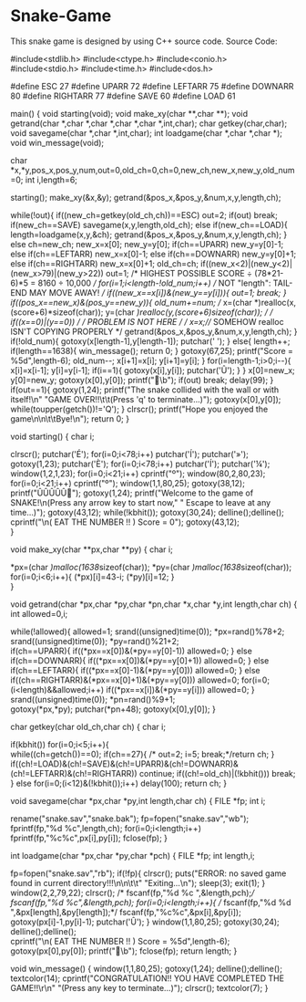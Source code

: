 # Snake-Game
This snake game is designed by using C++ source code. 
Source Code:

#include<stdlib.h> 
#include<ctype.h> 
#include<conio.h> 
#include<stdio.h> 
#include<time.h> 
#include<dos.h> 


#define ESC 27 
#define UPARR 72 
#define LEFTARR 75 
#define DOWNARR 80 
#define RIGHTARR 77 
#define SAVE 60 
#define LOAD 61 


main() 
{ 
void starting(void); 
void make_xy(char **,char **); 
void getrand(char *,char *,char *,char *,char *,int,char); 
char getkey(char,char); 
void savegame(char *,char *,int,char); 
int loadgame(char *,char *,char *); 
void win_message(void); 


char *x,*y,pos_x,pos_y,num,out=0,old_ch=0,ch=0,new_ch,new_x,new_y,old_num=0; 
int i,length=6; 


starting(); 
make_xy(&x,&y); 
getrand(&pos_x,&pos_y,&num,x,y,length,ch); 


while(!out){ 
if((new_ch=getkey(old_ch,ch))==ESC) 
out=2; 
if(out) 
break; 
if(new_ch==SAVE) 
savegame(x,y,length,old_ch); 
else if(new_ch==LOAD){ 
length=loadgame(x,y,&ch); 
getrand(&pos_x,&pos_y,&num,x,y,length,ch); 
} 
else 
ch=new_ch; 
new_x=x[0]; 
new_y=y[0]; 
if(ch==UPARR) 
new_y=y[0]-1; 
else if(ch==LEFTARR) 
new_x=x[0]-1; 
else if(ch==DOWNARR) 
new_y=y[0]+1; 
else if(ch==RIGHTARR) 
new_x=x[0]+1; 
old_ch=ch; 
if((new_x<2)|(new_y<2)|(new_x>79)|(new_y>22)) 
out=1; /* HIGHEST POSSIBLE SCORE ÷ (78*21-6)*5 = 8160 ÷ 10,000 */ 
for(i=1;i<length-!old_num;i++) /* NOT "length": TAIL-END MAY MOVE AWAY! */ 
if((new_x==x[i])&(new_y==y[i])){ 
out=1; 
break; 
} 
if((pos_x==new_x)&(pos_y==new_y)){ 
old_num+=num; 
/* x=(char *)realloc(x,(score+6)*sizeof(char)); 
y=(char *)realloc(y,(score+6)*sizeof(char)); */ 
/* if((x==0)|(y==0)) */ /* PROBLEM IS NOT HERE */ 
/* x=x;*//* SOMEHOW realloc ISN'T COPYING PROPERLY */ 
getrand(&pos_x,&pos_y,&num,x,y,length,ch); 
} 
if(!old_num){ 
gotoxy(x[length-1],y[length-1]); 
putchar(' '); 
} 
else{ 
length++; 
if(length==1638){ 
win_message(); 
return 0; 
} 
gotoxy(67,25); 
printf("Score = %5d",length-6); 
old_num--; 
x[i+1]=x[i]; 
y[i+1]=y[i]; 
} 
for(i=length-1;i>0;i--){ 
x[i]=x[i-1]; 
y[i]=y[i-1]; 
if(i==1){ 
gotoxy(x[i],y[i]); 
putchar('Û'); 
} 
} 
x[0]=new_x; 
y[0]=new_y; 
gotoxy(x[0],y[0]); 
printf("\b");
if(out) 
break; 
delay(99); 
} 
if(out==1){ 
gotoxy(1,24); 
printf("The snake collided with the wall or with itself!\n" 
"GAME OVER!!\t\t(Press 'q' to terminate...)"); 
gotoxy(x[0],y[0]); 
while(toupper(getch())!='Q'); 
} 
clrscr(); 
printf("Hope you enjoyed the game\n\n\t\tBye!\n"); 
return 0; 
} 

void starting() 
{ 
char i; 


clrscr(); 
putchar('É'); 
for(i=0;i<78;i++) 
putchar('Í'); 
putchar('»'); 
gotoxy(1,23); 
putchar('È'); 
for(i=0;i<78;i++) 
putchar('Í'); 
putchar('¼'); 
window(1,2,1,23); 
for(i=0;i<21;i++) 
cprintf("º"); 
window(80,2,80,23); 
for(i=0;i<21;i++) 
cprintf("º");
window(1,1,80,25); 
gotoxy(38,12); 
printf("ÛÛÛÛÛ");
gotoxy(1,24); 
printf("Welcome to the game of SNAKE!\n(Press any arrow key to start now," 
" Escape to leave at any time...)");
gotoxy(43,12); 
while(!kbhit()); 
gotoxy(30,24); 
delline();delline(); 
cprintf("\n( EAT THE NUMBER !! ) Score = 0"); 
gotoxy(43,12);  
} 


void make_xy(char **px,char **py) 
{ 
char i; 


*px=(char *)malloc(1638*sizeof(char)); 
*py=(char *)malloc(1638*sizeof(char)); 
for(i=0;i<6;i++){ 
(*px)[i]=43-i; 
(*py)[i]=12; 
}  
} 


void getrand(char *px,char *py,char *pn,char *x,char *y,int length,char ch) 
{ 
int allowed=0,i;


while(!allowed){ 
allowed=1; 
srand((unsigned)time(0)); 
*px=rand()%78+2;  
srand((unsigned)time(0)); 
*py=rand()%21+2;  
if(ch==UPARR){ 
if((*px==x[0])&(*py==y[0]-1)) 
allowed=0; 
} 
else if(ch==DOWNARR){ 
if((*px==x[0])&(*py==y[0]+1)) 
allowed=0; 
} 
else if(ch==LEFTARR){ 
if((*px==x[0]-1)&(*py==y[0])) 
allowed=0; 
} 
else if((ch==RIGHTARR)&(*px==x[0]+1)&(*py==y[0])) 
allowed=0; 
for(i=0;(i<length)&&allowed;i++) 
if((*px==x[i])&(*py==y[i])) 
allowed=0; 
}  
srand((unsigned)time(0)); 
*pn=rand()%9+1;  
gotoxy(*px,*py); 
putchar(*pn+48); 
gotoxy(x[0],y[0]); 
} 


char getkey(char old_ch,char ch) 
{ 
char i; 


if(kbhit()) 
for(i=0;i<5;i++){  
while((ch=getch())==0); 
if(ch==27){ 
/* out=2; 
i=5; 
break;*/return ch; 
} 
if((ch!=LOAD)&(ch!=SAVE)&(ch!=UPARR)&(ch!=DOWNARR)& 
(ch!=LEFTARR)&(ch!=RIGHTARR)) 
continue; 
if((ch!=old_ch)|(!kbhit())) 
break; 
} 
else 
for(i=0;(i<12)&(!kbhit());i++) 
delay(100); 
return ch; 
} 


void savegame(char *px,char *py,int length,char ch) 
{ 
FILE *fp; 
int i; 


rename("snake.sav","snake.bak"); 
fp=fopen("snake.sav","wb"); 
fprintf(fp,"%d %c",length,ch); 
for(i=0;i<length;i++) 
fprintf(fp,"%c%c",px[i],py[i]); 
fclose(fp); 
} 


int loadgame(char *px,char *py,char *pch) 
{ 
FILE *fp; 
int length,i; 


fp=fopen("snake.sav","rb"); 
if(!fp){ 
clrscr(); 
puts("ERROR: no saved game found in current directory!!!\n\n\t\t" 
"Exiting...\n"); 
sleep(3); 
exit(1); 
} 
window(2,2,79,22); 
clrscr(); 
/* fscanf(fp,"%d %c ",&length,pch);*/ 
fscanf(fp,"%d %c",&length,pch); 
for(i=0;i<length;i++){ 
/* fscanf(fp,"%d %d ",&px[length],&py[length]);*/ 
fscanf(fp,"%c%c",&px[i],&py[i]); 
gotoxy(px[i]-1,py[i]-1); 
putchar('Û'); 
} 
window(1,1,80,25); 
gotoxy(30,24); 
delline();delline();  
cprintf("\n( EAT THE NUMBER !! ) Score = %5d",length-6); 
gotoxy(px[0],py[0]); 
printf("\b"); 
fclose(fp); 
return length; 
} 


void win_message() 
{ 
window(1,1,80,25); 
gotoxy(1,24); 
delline();delline(); 
textcolor(14); 
cprintf("CONGRATULATION!! YOU HAVE COMPLETED THE GAME!!\r\n" 
"(Press any key to terminate...)"); 
clrscr(); 
textcolor(7); 
} 
